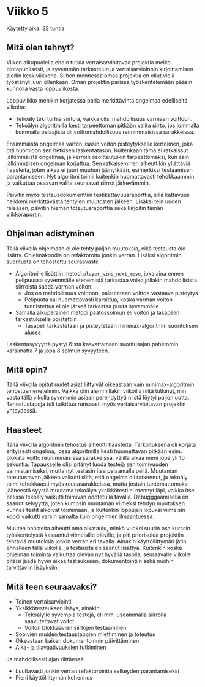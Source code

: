 # Viikko 5
Käytetty aika: 22 tuntia

## Mitä olen tehnyt?
Viikon alkupuolella ehdin tutkia vertaisarvioitavaa
projektia melko pintapuolisesti, ja syvemmän tarkastelun ja vertaisarvioinnin kirjoittamisen
aloitin keskiviikkona. Siihen mennessä omaa projektia en ollut vielä työstänyt juuri ollenkaan. Oman projektin parissa 
työskentelemään pääsin kunnolla vasta loppuviikosta.

Loppuviikko menikin korjatessa paria merkittävintä ongelmaa edelliseltä viikolta:
- Tekoäly teki turhia siirtoja, vaikka olisi mahdollisuus varmaan voittoon.
- Tekoälyn algoritmilla kesti tarpeettoman pitkään valita siirto, jos
jommalla kummalla pelaajista oli voittomahdollisuus reunimmaisissa sarakkeissa.

Ensimmäistä ongelmaa varten lisäsin voiton pisteytykselle kertoimen, joka otti huomioon sen hetkisen laskentatason. Kuitenkaan tämä ei ratkaissut
jälkimmäistä ongelmaa, ja kerroin osoittautuikin tarpeettomaksi, kun sain jälkimmäisen ongelman korjattua. Sen ratkaiseminen aiheuttikin 
yllättäviä haasteita, joten aikaa ei juuri muuhun jäänytkään, esimerkiksi testaamisen parantamiseen. 
Nyt algoritmi toimii kuitenkin huomattavasti tehokkaammin ja vaikuttaa osaavan valita seuraavat siirrot järkevämmin.

Päivitin myös testausdokumenttiin testikattavuusraporttia, sillä kattavuus heikkeni merkittävästä tehtyjen muutosten jälkeen. Lisäksi tein uuden releasen, päivitin hieman toteutusraporttia sekä kirjoitin tämän viikkoraportin.

## Ohjelman edistyminen
Tällä viikolla ohjelmaan ei ole tehty paljon muutoksia, eikä testausta ole lisätty. Ohjelmakoodia on refaktoroitu jonkin verran.
Lisäksi algoritmin suoritusta on tehostettu seuraavasti:
- Algoritmille lisättiin metodi `player_wins_next_move`, joka aina ennen pelipuussa syvemmälle etenemistä tarkastaa voiko 
jollakin mahdollisista siirroista saada varman voiton.
  - Jos on mahdollisuus voittoon, palautetaan voittoa vastaava pisteytys
  - Pelipuuta sai huomattavasti karsittua, koska varman voiton tunnistettua ei ole järkeä tarkastaa puuta syvemmälle
- Samalla alkuperäinen metodi päätössolmun eli voiton ja tasapelin tarkastukselle poistettiin
  - Tasapeli tarkastetaan ja pisteytetään minimax-algoritmin suorituksen alussa

Laskentasyvyyttä pystyi 6:sta kasvattamaan suoritusajan pahemmin kärsimättä 7 ja jopa 8 solmun syvyyteen.

## Mitä opin?
Tällä viikolla opitut uudet asiat liittyivät oikeastaan vain minimax-algoritmin tehostusmenetelmiin. Vaikka olin aiemmillakin viikoilla
niitä tutkinut, niin vasta tällä vikolla syvemmin asiaan perehdyttyä niistä löytyi paljon uutta. 
Tehostustapoja tuli tutkittua runsaasti myös vertaisarvioitavan projektin yhteydessä.

## Haasteet
Tällä viikolla algoritmin tehostus aiheutti haasteita. Tarkoituksena oli korjata erityisesti ongelma, jossa algoritmilla
kesti huomattavan pitkään esim. blokata voitto reunimmaisissa sarakkeissa, välillä aikaa meni jopa yli 10 sekuntia.
Tapaukselle olisi pitänyt luoda testejä sen toimivuuden varmistamiseksi, mutta nyt testasin itse pelaamalla peliä.
Muutaman toteutustavan jälkeen vaikutti siltä, että ongelma oli ratkennut, ja tekoäly toimi tehokkaasti myös reunasarakkeissa, mutta
jostain tuntemattomaksi jääneestä syystä muutama tekoälyn yksikkötesti ei mennyt läpi, vaikka itse pelissä tekoäly vaikutti
toimivan odotetulla tavalla. Debugggaamisella en saanut selvyyttä, joten kumosin muutaman viimeksi tehdyn muutoksen kunnes testit 
alkoivat toimimaan, ja kuitenkin loppujen lopuksi viimeisin koodi vaikutti varsin samalta kuin ongelmien ilmaantuessa.

Muuten haasteita aiheutti oma aikataulu, minkä vuoksi suurin osa kurssin työskentelystä kasaantui viimeisille päiville, ja piti 
priorisoida projektiin tehtäviä muutoksia jonkin verran eri tavalla.
Ainakin käyttöliittymän jätin ennalleen tällä viikolla, ja testausta en saanut lisättyä. Kuitenkin koska ohjelman toiminta vaikuttaa olevan
nyt hyvällä tasolla, seuraavalle viikolle pitäisi jäädä hyvin aikaa testaukseen, dokumentointiin sekä muihin tarvittaviin lisäyksiin. 

## Mitä teen seuraavaksi?
- Toinen vertaisarviointi
- Yksikkötestauksen lisäys, ainakin:
  - Tekoälylle syvempiä testejä, eli mm. useammalla siirrolla saavutettavat voitot
  - Voiton blokkaavien siirtojen testaaminen
- Sopivien muiden testaustapojen miettiminen ja toteutus
- Oikeastaan kaiken dokumentoinnin päivittäminen
- Aika- ja tilavaativuuksien tutkiminen

Ja mahdollisesti ajan riittäessä:
- Luultavasti jonkin verran refaktorointia selkeyden parantamiseksi
- Pieni käyttöliittymän kohennus

